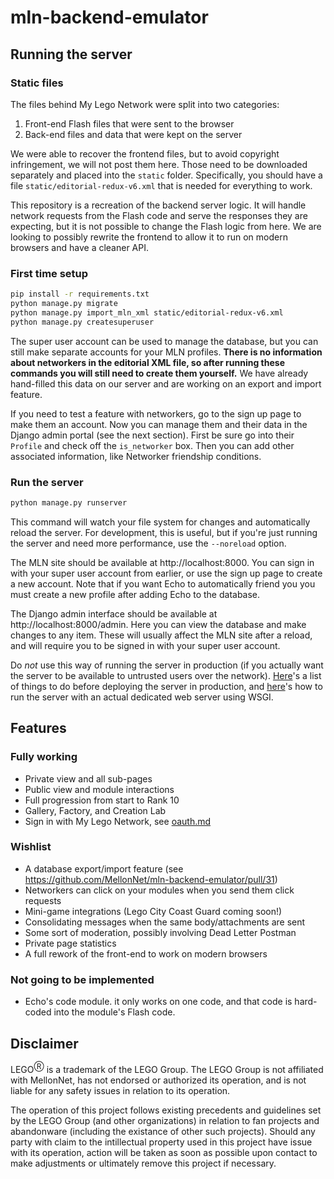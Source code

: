 # mln-backend-emulator
## Running the server

### Static files

The files behind My Lego Network were split into two categories:

1. Front-end Flash files that were sent to the browser
2. Back-end files and data that were kept on the server

We were able to recover the frontend files, but to avoid copyright infringement, we will not post them here. Those need to be downloaded separately and placed into the `static` folder. Specifically, you should have a file `static/editorial-redux-v6.xml` that is needed for everything to work.

This repository is a recreation of the backend server logic. It will handle network requests from the Flash code and serve the responses they are expecting, but it is not possible to change the Flash logic from here. We are looking to possibly rewrite the frontend to allow it to run on modern browsers and have a cleaner API.

### First time setup

```bash
pip install -r requirements.txt
python manage.py migrate
python manage.py import_mln_xml static/editorial-redux-v6.xml
python manage.py createsuperuser
```

The super user account can be used to manage the database, but you can still make separate accounts for your MLN profiles. **There is no information about networkers in the editorial XML file, so after running these commands you will still need to create them yourself.** We have already hand-filled this data on our server and are working on an export and import feature.

If you need to test a feature with networkers, go to the sign up page to make them an account. Now you can manage them and their data in the Django admin portal (see the next section). First be sure go into their `Profile` and check off the `is_networker` box. Then you can add other associated information, like Networker friendship conditions.

### Run the server

```bash
python manage.py runserver
```

This command will watch your file system for changes and automatically reload the server. For development, this is useful, but if you're just running the server and need more performance, use the `--noreload` option.

The MLN site should be available at http://localhost:8000. You can sign in with your super user account from earlier, or use the sign up page to create a new account. Note that if you want Echo to automatically friend you you must create a new profile after adding Echo to the database.

The Django admin interface should be available at http://localhost:8000/admin. Here you can view the database and make changes to any item. These will usually affect the MLN site after a reload, and will require you to be signed in with your super user account.

Do *not* use this way of running the server in production (if you actually want the server to be available to untrusted users over the network). [Here](https://docs.djangoproject.com/en/2.2/howto/deployment/checklist/)'s a list of things to do before deploying the server in production, and [here](https://docs.djangoproject.com/en/2.2/howto/deployment/wsgi/)'s how to run the server with an actual dedicated web server using WSGI.

## Features

### Fully working
- Private view and all sub-pages
- Public view and module interactions
- Full progression from start to Rank 10
- Gallery, Factory, and Creation Lab
- Sign in with My Lego Network, see [oauth.md](./oauth.md)

### Wishlist
- A database export/import feature (see https://github.com/MellonNet/mln-backend-emulator/pull/31)
- Networkers can click on your modules when you send them click requests
- Mini-game integrations (Lego City Coast Guard coming soon!)
- Consolidating messages when the same body/attachments are sent
- Some sort of moderation, possibly involving Dead Letter Postman
- Private page statistics
- A full rework of the front-end to work on modern browsers

### Not going to be implemented

- Echo's code module. it only works on one code, and that code is hard-coded into the module's Flash code.

## Disclaimer
LEGO<sup>Ⓡ</sup> is a trademark of the LEGO Group. The LEGO Group is not affiliated with MellonNet, has not endorsed or authorized its operation, and is not liable for any safety issues in relation to its operation.

The operation of this project follows existing precedents and guidelines set by the LEGO Group (and other organizations) in relation to fan projects and abandonware (including the existance of other such projects). Should any party with claim to the intillectual property used in this project have issue with its operation, action will be taken as soon as possible upon contact to make adjustments or ultimately remove this project if necessary.
